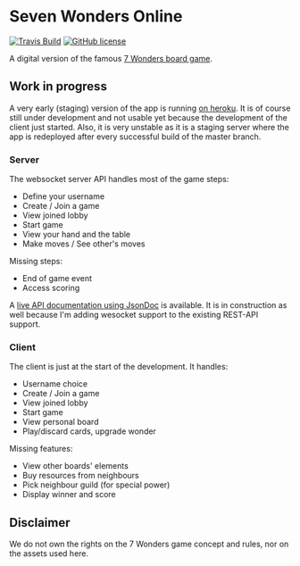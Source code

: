 # Seven Wonders Online

[![Travis Build](https://img.shields.io/travis/joffrey-bion/seven-wonders/master.svg)](https://travis-ci.org/joffrey-bion/seven-wonders)
[![GitHub license](https://img.shields.io/badge/license-MIT-blue.svg)](https://github.com/joffrey-bion/seven-wonders/blob/master/LICENSE)

A digital version of the famous [7 Wonders board game](https://en.wikipedia.org/wiki/7_Wonders_(board_game)).

## Work in progress

A very early (staging) version of the app is running [on heroku](https://seven-wonders-online.herokuapp.com/).
It is of course still under development and not usable yet because the development of the client just started.
Also, it is very unstable as it is a staging server where the app is redeployed after every successful build of the 
master branch.
 
### Server

The websocket server API handles most of the game steps:
- Define your username
- Create / Join a game
- View joined lobby
- Start game
- View your hand and the table
- Make moves / See other's moves

Missing steps:
- End of game event
- Access scoring

A [live API documentation using JsonDoc](https://seven-wonders-online.herokuapp.com/livedoc-ui.html?url=https://seven-wonders-online.herokuapp.com/jsondoc)
is available. It is in construction as well because I'm adding wesocket support to the existing REST-API support. 

### Client

The client is just at the start of the development. It handles:
- Username choice
- Create / Join a game
- View joined lobby
- Start game
- View personal board
- Play/discard cards, upgrade wonder

Missing features:
- View other boards' elements
- Buy resources from neighbours
- Pick neighbour guild (for special power)
- Display winner and score

## Disclaimer

We do not own the rights on the 7 Wonders game concept and rules, nor on the assets used here.
